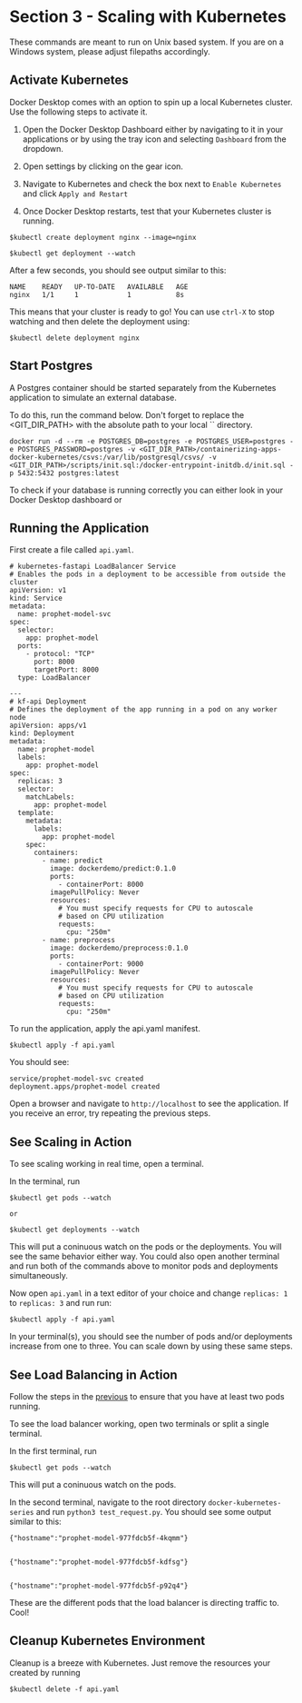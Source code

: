 # Section 3 - Scaling with Kubernetes

These commands are meant to run on Unix based system. If you are on a Windows system, please adjust filepaths accordingly.

## Activate Kubernetes

Docker Desktop comes with an option to spin up a local Kubernetes cluster. Use the following steps to activate it.

1. Open the Docker Desktop Dashboard either by navigating to it in your applications or by using the tray  icon and selecting `Dashboard` from the dropdown.

2. Open settings by clicking on the gear icon.

3. Navigate to Kubernetes and check the box next to `Enable Kubernetes` and click `Apply and Restart`

4. Once Docker Desktop restarts, test that your Kubernetes cluster is running.

```
$kubectl create deployment nginx --image=nginx

$kubectl get deployment --watch
```

After a few seconds, you should see output similar to this:

```
NAME    READY   UP-TO-DATE   AVAILABLE   AGE
nginx   1/1     1            1           8s
```

This means that your cluster is ready to go! You can use `ctrl-X` to stop watching and then delete the deployment using:

```
$kubectl delete deployment nginx
```

## Start Postgres

A Postgres container should be started separately from the Kubernetes application to simulate an external database.

To do this, run the command below. Don't forget to replace the <GIT_DIR_PATH> with the absolute path to your local `` directory.

```
docker run -d --rm -e POSTGRES_DB=postgres -e POSTGRES_USER=postgres -e POSTGRES_PASSWORD=postgres -v <GIT_DIR_PATH>/containerizing-apps-docker-kubernetes/csvs:/var/lib/postgresql/csvs/ -v <GIT_DIR_PATH>/scripts/init.sql:/docker-entrypoint-initdb.d/init.sql -p 5432:5432 postgres:latest
```

To check if your database is running correctly you can either look in your Docker Desktop dashboard or

## Running the Application

First create a file called `api.yaml`.

```
# kubernetes-fastapi LoadBalancer Service
# Enables the pods in a deployment to be accessible from outside the cluster
apiVersion: v1
kind: Service
metadata:
  name: prophet-model-svc
spec:
  selector:
    app: prophet-model
  ports:
    - protocol: "TCP"
      port: 8000
      targetPort: 8000
  type: LoadBalancer

---
# kf-api Deployment
# Defines the deployment of the app running in a pod on any worker node
apiVersion: apps/v1
kind: Deployment
metadata:
  name: prophet-model
  labels:
    app: prophet-model
spec:
  replicas: 3
  selector:
    matchLabels:
      app: prophet-model
  template:
    metadata:
      labels:
        app: prophet-model
    spec:
      containers:
        - name: predict
          image: dockerdemo/predict:0.1.0
          ports:
            - containerPort: 8000
          imagePullPolicy: Never
          resources:
            # You must specify requests for CPU to autoscale
            # based on CPU utilization
            requests:
              cpu: "250m"
        - name: preprocess
          image: dockerdemo/preprocess:0.1.0
          ports:
            - containerPort: 9000
          imagePullPolicy: Never
          resources:
            # You must specify requests for CPU to autoscale
            # based on CPU utilization
            requests:
              cpu: "250m"
```

To run the application, apply the api.yaml manifest.

```
$kubectl apply -f api.yaml
```

You should see:

```
service/prophet-model-svc created
deployment.apps/prophet-model created
```

Open a browser and navigate to `http://localhost` to see the application. If you receive an error, try repeating the previous steps.

## See Scaling in Action

To see scaling working in real time, open a terminal.

In the terminal, run

```
$kubectl get pods --watch

or

$kubectl get deployments --watch
```

This will put a coninuous watch on the pods or the deployments. You will see the same behavior either way. You could also open another terminal and run both of the commands above to monitor pods and deployments simultaneously.

Now open `api.yaml` in a text editor of your choice and change `replicas: 1` to `replicas: 3` and run run:

```
$kubectl apply -f api.yaml
```

In your terminal(s), you should see the number of pods and/or deployments increase from one to three. You can scale down by using these same steps.

## See Load Balancing in Action

Follow the steps in the [previous](#see-scaling-in-action) to ensure that you have at least two pods running.

To see the load balancer working, open two terminals or split a single terminal.

In the first terminal, run

```
$kubectl get pods --watch
```

This will put a coninuous watch on the pods.

In the second terminal, navigate to the root directory `docker-kubernetes-series` and run `python3 test_request.py`. You should see some output similar to this:

```
{"hostname":"prophet-model-977fdcb5f-4kqmm"}


{"hostname":"prophet-model-977fdcb5f-kdfsg"}


{"hostname":"prophet-model-977fdcb5f-p92q4"}
```

These are the different pods that the load balancer is directing traffic to. Cool!

## Cleanup Kubernetes Environment

Cleanup is a breeze with Kubernetes. Just remove the resources your created by running

```
$kubectl delete -f api.yaml
```
